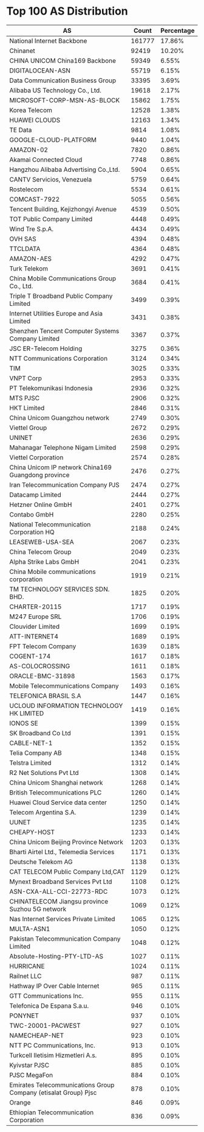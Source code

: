 # Top 100 AS Distribution
| AS | Count | Percentage |
|----|----|----|
| National Internet Backbone | 161777 | 17.86% |
| Chinanet | 92419 | 10.20% |
| CHINA UNICOM China169 Backbone | 59349 | 6.55% |
| DIGITALOCEAN-ASN | 55719 | 6.15% |
| Data Communication Business Group | 33395 | 3.69% |
| Alibaba US Technology Co., Ltd. | 19618 | 2.17% |
| MICROSOFT-CORP-MSN-AS-BLOCK | 15862 | 1.75% |
| Korea Telecom | 12528 | 1.38% |
| HUAWEI CLOUDS | 12163 | 1.34% |
| TE Data | 9814 | 1.08% |
| GOOGLE-CLOUD-PLATFORM | 9440 | 1.04% |
| AMAZON-02 | 7820 | 0.86% |
| Akamai Connected Cloud | 7748 | 0.86% |
| Hangzhou Alibaba Advertising Co.,Ltd. | 5904 | 0.65% |
| CANTV Servicios, Venezuela | 5759 | 0.64% |
| Rostelecom | 5534 | 0.61% |
| COMCAST-7922 | 5055 | 0.56% |
| Tencent Building, Kejizhongyi Avenue | 4539 | 0.50% |
| TOT Public Company Limited | 4448 | 0.49% |
| Wind Tre S.p.A. | 4434 | 0.49% |
| OVH SAS | 4394 | 0.48% |
| TTCLDATA | 4364 | 0.48% |
| AMAZON-AES | 4292 | 0.47% |
| Turk Telekom | 3691 | 0.41% |
| China Mobile Communications Group Co., Ltd. | 3684 | 0.41% |
| Triple T Broadband Public Company Limited | 3499 | 0.39% |
| Internet Utilities Europe and Asia Limited | 3431 | 0.38% |
| Shenzhen Tencent Computer Systems Company Limited | 3367 | 0.37% |
| JSC ER-Telecom Holding | 3275 | 0.36% |
| NTT Communications Corporation | 3124 | 0.34% |
| TIM | 3025 | 0.33% |
| VNPT Corp | 2953 | 0.33% |
| PT Telekomunikasi Indonesia | 2936 | 0.32% |
| MTS PJSC | 2906 | 0.32% |
| HKT Limited | 2846 | 0.31% |
| China Unicom Guangzhou network | 2749 | 0.30% |
| Viettel Group | 2672 | 0.29% |
| UNINET | 2636 | 0.29% |
| Mahanagar Telephone Nigam Limited | 2598 | 0.29% |
| Viettel Corporation | 2574 | 0.28% |
| China Unicom IP network China169 Guangdong province | 2476 | 0.27% |
| Iran Telecommunication Company PJS | 2474 | 0.27% |
| Datacamp Limited | 2444 | 0.27% |
| Hetzner Online GmbH | 2401 | 0.27% |
| Contabo GmbH | 2280 | 0.25% |
| National Telecommunication Corporation HQ | 2188 | 0.24% |
| LEASEWEB-USA-SEA | 2067 | 0.23% |
| China Telecom Group | 2049 | 0.23% |
| Alpha Strike Labs GmbH | 2041 | 0.23% |
| China Mobile communications corporation | 1919 | 0.21% |
| TM TECHNOLOGY SERVICES SDN. BHD. | 1825 | 0.20% |
| CHARTER-20115 | 1717 | 0.19% |
| M247 Europe SRL | 1706 | 0.19% |
| Clouvider Limited | 1699 | 0.19% |
| ATT-INTERNET4 | 1689 | 0.19% |
| FPT Telecom Company | 1639 | 0.18% |
| COGENT-174 | 1617 | 0.18% |
| AS-COLOCROSSING | 1611 | 0.18% |
| ORACLE-BMC-31898 | 1563 | 0.17% |
| Mobile Telecommunications Company | 1493 | 0.16% |
| TELEFONICA BRASIL S.A | 1447 | 0.16% |
| UCLOUD INFORMATION TECHNOLOGY HK LIMITED | 1419 | 0.16% |
| IONOS SE | 1399 | 0.15% |
| SK Broadband Co Ltd | 1391 | 0.15% |
| CABLE-NET-1 | 1352 | 0.15% |
| Telia Company AB | 1348 | 0.15% |
| Telstra Limited | 1312 | 0.14% |
| R2 Net Solutions Pvt Ltd | 1308 | 0.14% |
| China Unicom Shanghai network | 1268 | 0.14% |
| British Telecommunications PLC | 1260 | 0.14% |
| Huawei Cloud Service data center | 1250 | 0.14% |
| Telecom Argentina S.A. | 1239 | 0.14% |
| UUNET | 1235 | 0.14% |
| CHEAPY-HOST | 1233 | 0.14% |
| China Unicom Beijing Province Network | 1203 | 0.13% |
| Bharti Airtel Ltd., Telemedia Services | 1171 | 0.13% |
| Deutsche Telekom AG | 1138 | 0.13% |
| CAT TELECOM Public Company Ltd,CAT | 1129 | 0.12% |
| Mynext Broadband Services Pvt Ltd | 1108 | 0.12% |
| ASN-CXA-ALL-CCI-22773-RDC | 1073 | 0.12% |
| CHINATELECOM Jiangsu province Suzhou 5G network | 1069 | 0.12% |
| Nas Internet Services Private Limited | 1065 | 0.12% |
| MULTA-ASN1 | 1050 | 0.12% |
| Pakistan Telecommunication Company Limited | 1048 | 0.12% |
| Absolute-Hosting-PTY-LTD-AS | 1027 | 0.11% |
| HURRICANE | 1024 | 0.11% |
| Railnet LLC | 987 | 0.11% |
| Hathway IP Over Cable Internet | 965 | 0.11% |
| GTT Communications Inc. | 955 | 0.11% |
| Telefonica De Espana S.a.u. | 946 | 0.10% |
| PONYNET | 937 | 0.10% |
| TWC-20001-PACWEST | 927 | 0.10% |
| NAMECHEAP-NET | 923 | 0.10% |
| NTT PC Communications, Inc. | 913 | 0.10% |
| Turkcell Iletisim Hizmetleri A.s. | 895 | 0.10% |
| Kyivstar PJSC | 885 | 0.10% |
| PJSC MegaFon | 884 | 0.10% |
| Emirates Telecommunications Group Company (etisalat Group) Pjsc | 878 | 0.10% |
| Orange | 846 | 0.09% |
| Ethiopian Telecommunication Corporation | 836 | 0.09% |
